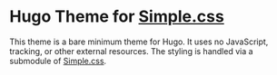 # Hugo Theme for [Simple.css](https://simplecss.org/)

This theme is a bare minimum theme for Hugo. It uses no JavaScript, tracking, or other external resources. The styling is handled via a submodule of [Simple.css](https://github.com/kevquirk/simple.css/).
